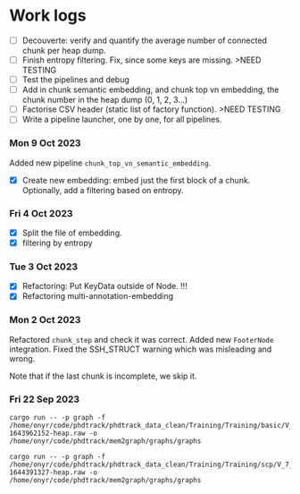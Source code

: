 # Work logs

* [ ] Decouverte: verify and quantify the average number of connected chunk per heap dump.
* [ ] Finish entropy filtering. Fix, since some keys are missing. >NEED TESTING
* [ ] Test the pipelines and debug
* [ ] Add in chunk semantic embedding, and chunk top vn embedding, the chunk number in the heap dump (0, 1, 2, 3...)
* [ ] Factorise CSV header (static list of factory function). >NEED TESTING
* [ ] Write a pipeline launcher, one by one, for all pipelines.

### Mon 9 Oct 2023

Added new pipeline `chunk_top_vn_semantic_embedding`.

* [X] Create new embedding: embed just the first block of a chunk. Optionally, add a filtering based on entropy.

### Fri 4 Oct 2023

* [X] Split the file of embedding.
* [X] filtering by entropy

### Tue 3 Oct 2023

* [X] Refactoring: Put KeyData outside of Node. !!!
* [X] Refactoring multi-annotation-embedding

### Mon 2 Oct 2023

Refactored `chunk_step` and check it was correct. Added new `FooterNode` integration. Fixed the SSH_STRUCT warning which was misleading and wrong.

Note that if the last chunk is incomplete, we skip it.

### Fri 22 Sep 2023

```shell
cargo run -- -p graph -f /home/onyr/code/phdtrack/phdtrack_data_clean/Training/Training/basic/V_7_1_P1/24/17016-1643962152-heap.raw -o /home/onyr/code/phdtrack/mem2graph/graphs/graphs

cargo run -- -p graph -f /home/onyr/code/phdtrack/phdtrack_data_clean/Training/Training/scp/V_7_8_P1/16/302-1644391327-heap.raw -o /home/onyr/code/phdtrack/mem2graph/graphs/graphs
```
